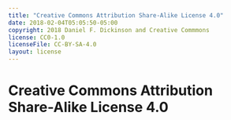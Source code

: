 ```yaml
---
title: "Creative Commons Attribution Share-Alike License 4.0"
date: 2018-02-04T05:05:50-05:00
copyright: 2018 Daniel F. Dickinson and Creative Commmons
license: CC0-1.0
licenseFile: CC-BY-SA-4.0
layout: license
---
```


# Creative Commons Attribution Share-Alike License 4.0
